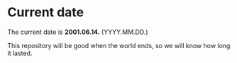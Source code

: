# Current date

The current date is **2001.06.14.** (YYYY.MM.DD.)

This repository will be good when the world ends, so we will know how long it lasted.